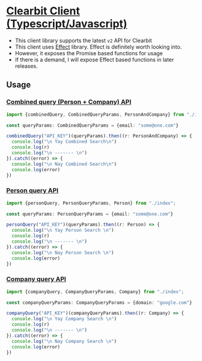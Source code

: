 # [Clearbit Client (Typescript/Javascript)](https://github.com/fr33m0nk/clearbit-client)

- This client library supports the latest `v2` API for Clearbit
- This client uses [Effect](https://www.effect.website/) library. Effect is definitely worth looking into.
- However, it exposes the Promise based functions for usage
- If there is a demand, I will expose Effect based functions in later releases.

## Usage

### [Combined query (Person + Company) API](https://dashboard.clearbit.com/docs#enrichment-api-combined-api)

```typescript
import {combinedQuery, CombinedQueryParams, PersonAndCompany} from "./index";

const queryParams: CombinedQueryParams = {email: "some@one.com"}

combinedQuery("API_KEY")(queryParams).then((r: PersonAndCompany) => {
  console.log("\n Yay Combined Search\n")
  console.log(r)
  console.log("\n ------- \n")
}).catch((error) => {
  console.log("\n Nay Combined Search\n")
  console.log(error)
})
```

### [Person query API](https://dashboard.[company.ts](src%2Fschema%2Fcompany.ts)clearbit.com/docs#enrichment-api-person-api)

```typescript
import {personQuery, PersonQueryParams, Person} from "./index";

const queryParams: PersonQueryParams = {email: "some@one.com"}

personQuery("API_KEY")(queryParams).then((r: Person) => {
  console.log("\n Yay Person Search \n")
  console.log(r)
  console.log("\n ------- \n")
}).catch((error) => {
  console.log("\n Nay Person Search \n")
  console.log(error)
})
```

### [Company query API](https://dashboard.clearbit.com/docs#enrichment-api-company-api)

```typescript
import {companyQuery, CompanyQueryParams, Company} from "./index";

const companyQueryParams: CompanyQueryParams = {domain: "google.com"}

companyQuery("API_KEY")(companyQueryParams).then((r: Company) => {
  console.log("\n Yay Company Search \n")
  console.log(r)
  console.log("\n ------- \n")
}).catch((error) => {
  console.log("\n Nay Company Search \n")
  console.log(error)
})
```